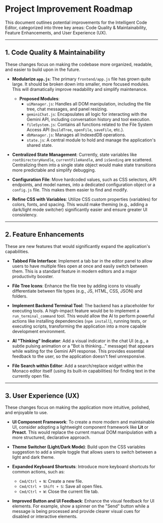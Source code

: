 # Project Improvement Roadmap

This document outlines potential improvements for the Intelligent Code Editor, categorized into three key areas: Code Quality & Maintainability, Feature Enhancements, and User Experience (UX).

---

## 1. Code Quality & Maintainability

These changes focus on making the codebase more organized, readable, and easier to build upon in the future.

*   **Modularize `app.js`**: The primary `frontend/app.js` file has grown quite large. It should be broken down into smaller, more focused modules. This will dramatically improve readability and simplify maintenance.
    *   **Proposed Modules**:
        *   `uiManager.js`: Handles all DOM manipulation, including the file tree, chat messages, and panel resizing.
        *   `geminiChat.js`: Encapsulates all logic for interacting with the Gemini API, including conversation history and tool execution.
        *   `fileSystem.js`: Contains all functions related to the File System Access API (`buildTree`, `openFile`, `saveFile`, etc.).
        *   `dbManager.js`: Manages all IndexedDB operations.
        *   `state.js`: A central module to hold and manage the application's shared state.

*   **Centralized State Management**: Currently, state variables like `rootDirectoryHandle`, `currentFileHandle`, and `isSending` are scattered. Centralizing them into a single state object would make state transitions more predictable and simplify debugging.

*   **Configuration File**: Move hardcoded values, such as CSS selectors, API endpoints, and model names, into a dedicated configuration object or a `config.js` file. This makes them easier to find and modify.

*   **Refine CSS with Variables**: Utilize CSS custom properties (variables) for colors, fonts, and spacing. This would make theming (e.g., adding a dark/light mode switcher) significantly easier and ensure greater UI consistency.

---

## 2. Feature Enhancements

These are new features that would significantly expand the application's capabilities.

*   **Tabbed File Interface**: Implement a tab bar in the editor panel to allow users to have multiple files open at once and easily switch between them. This is a standard feature in modern editors and a major productivity booster.

*   **File Tree Icons**: Enhance the file tree by adding icons to visually differentiate between file types (e.g., JS, HTML, CSS, JSON) and folders.

*   **Implement Backend Terminal Tool**: The backend has a placeholder for executing tools. A high-impact feature would be to implement a `run_terminal_command` tool. This would allow the AI to perform powerful actions like installing dependencies (`npm install`), running tests, or executing scripts, transforming the application into a more capable development environment.

*   **AI "Thinking" Indicator**: Add a visual indicator in the chat UI (e.g., a subtle pulsing animation or a "Bot is thinking..." message) that appears while waiting for the Gemini API response. This provides essential feedback to the user, so the application doesn't feel unresponsive.

*   **File Search within Editor**: Add a search/replace widget within the Monaco editor itself (using its built-in capabilities) for finding text in the currently open file.

---

## 3. User Experience (UX)

These changes focus on making the application more intuitive, polished, and enjoyable to use.

*   **UI Component Framework**: To create a more modern and maintainable UI, consider adopting a lightweight component framework like **Lit** or **Preact**. This would replace the current manual DOM manipulation with a more structured, declarative approach.

*   **Theme Switcher (Light/Dark Mode)**: Build upon the CSS variables suggestion to add a simple toggle that allows users to switch between a light and dark theme.

*   **Expanded Keyboard Shortcuts**: Introduce more keyboard shortcuts for common actions, such as:
    *   `Cmd/Ctrl + N`: Create a new file.
    *   `Cmd/Ctrl + Shift + S`: Save all open files.
    *   `Cmd/Ctrl + W`: Close the current file tab.

*   **Improved Button and UI Feedback**: Enhance the visual feedback for UI elements. For example, show a spinner on the "Send" button while a message is being processed and provide clearer visual cues for disabled or interactive elements.